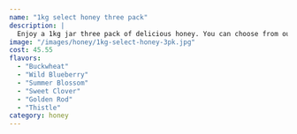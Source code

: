 ```yaml
---
name: "1kg select honey three pack"
description: |
  Enjoy a 1kg jar three pack of delicious honey. You can choose from our variety of honey flavours  for your three jars and the quantity you want to purchase.
image: "/images/honey/1kg-select-honey-3pk.jpg"
cost: 45.55
flavors:
  - "Buckwheat"
  - "Wild Blueberry"
  - "Summer Blossom"
  - "Sweet Clover"
  - "Golden Rod"
  - "Thistle"
category: honey
---
```

